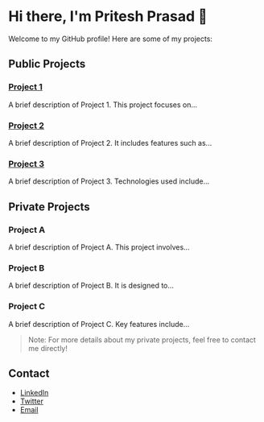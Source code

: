 # Hi there, I'm Pritesh Prasad 👋

Welcome to my GitHub profile! Here are some of my projects:

## Public Projects

### [Project 1](https://github.com/priteshrao3/cid)
A brief description of Project 1. This project focuses on...

### [Project 2](https://github.com/priteshrao3/project2)
A brief description of Project 2. It includes features such as...

### [Project 3](https://github.com/priteshrao3/project3)
A brief description of Project 3. Technologies used include...

## Private Projects

### Project A
A brief description of Project A. This project involves...

### Project B
A brief description of Project B. It is designed to...

### Project C
A brief description of Project C. Key features include...

> Note: For more details about my private projects, feel free to contact me directly!

## Contact

- [LinkedIn](https://www.linkedin.com/in/priteshrao3)
- [Twitter](https://twitter.com/priteshrao3)
- [Email](mailto:yourname@example.com)

